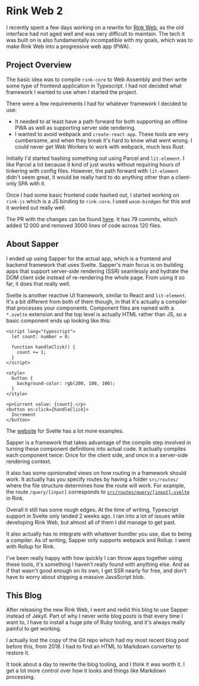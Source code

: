 # Rink Web 2

I recently spent a few days working on a rewrite for [Rink
Web](https://rinkcalc.app), as the old interface had not aged well and
was very difficult to maintain. The tech it was built on is also
fundamentally incompatible with my goals, which was to make Rink Web
into a progressive web app (PWA).

## Project Overview

The basic idea was to compile `rink-core` to Web Assembly and then write
some type of frontend application in Typescript. I had not decided what
framework I wanted to use when I started the project.

There were a few requirements I had for whatever framework I decided to use:

- It needed to at least have a path forward for both supporting an
  offline PWA as well as supporting server side rendering.
- I wanted to avoid webpack and `create-react-app`. These tools are very
  cumbersome, and when they break it's hard to know what went wrong. I
  could never get Web Workers to work with webpack, much less Rust.

Initially I'd started hashing something out using Parcel and
`lit-element`. I like Parcel a lot because it kind of just works without
requiring hours of tinkering with config files. However, the path
forward with `lit-element` didn't seem great, it would be really hard to
do anything other than a client-only SPA with it.

Once I had some basic frontend code hashed out, I started working on
`rink-js` which is a JS binding to `rink-core`. I used `wasm-bindgen`
for this and it worked out really well.

The PR with the changes can be found [here][1]. It has 79 commits, which
added 12 000 and removed 3000 lines of code across 120 files.

[1]: https://github.com/tiffany352/rink-rs/pull/62

## About Sapper

I ended up using Sapper for the actual app, which is a frontend and
backend framework that uses Svelte. Sapper's main focus is on building
apps that support server-side rendering (SSR) seamlessly and hydrate the
DOM client side instead of re-rendering the whole page. From using it so
far, it does that really well.

Svelte is another reactive UI framework, similar to React and
`lit-element`. It's a bit different from both of them though, in that
it's actually a compiler that processes your components. Component files
are named with a `*.svelte` extension and the top level is actually HTML
rather than JS, so a basic component ends up looking like this:

```svelte
<script lang="typescript">
  let count: number = 0;

  function handleClick() {
    count += 1;
  }
</script>

<style>
  button {
    background-color: rgb(200, 100, 100);
  }
</style>

<p>Current value: {count}.</p>
<button on:click={handleClick}>
  Increment
</button>
```

The [website][2] for Svelte has a lot more examples.

[2]: https://svelte.dev/examples#reactive-assignments

Sapper is a framework that takes advantage of the compile step involved
in turning these component definitions into actual code. It actually
compiles each component twice: Once for the client side, and once in a
server-side rendering context.

It also has some opinionated views on how routing in a framework should
work. It actually has you specify routes by having a folder
`src/routes/` where the file structure determines how the route will
work. For example, the route `/query/[input]` corresponds to
[`src/routes/query/[input].svelte`][3] in Rink.

[3]: https://github.com/tiffany352/rink-rs/blob/master/web/src/routes/query/%5Binput%5D.svelte

Overall it still has some rough edges. At the time of writing,
Typescript support in Svelte only landed 2 weeks ago. I ran into a lot
of issues while developing Rink Web, but almost all of them I did manage
to get past.

It also actually has to integrate with whatever bundler you use, due to
being a compiler. As of writing, Sapper only supports webpack and
Rollup. I went with Rollup for Rink.

I've been really happy with how quickly I can throw apps together using
these tools, it's something I haven't really found with anything else.
And as if that wasn't good enough on its own, I get SSR nearly for free,
and don't have to worry about shipping a massive JavaScript blob.

## This Blog

After releasing the new Rink Web, I went and redid this blog to use
Sapper instead of Jekyll. Part of why I never write blog posts is that
every time I want to, I have to install a huge pile of Ruby tooling, and
it's always really painful to get working.

I actually lost the copy of the Git repo which had my most recent blog
post before this, from 2018. I had to find an HTML to Markdown converter
to restore it.

It took about a day to rewrite the blog tooling, and I think it was
worth it. I get a lot more control over how it looks and things like
Markdown processing.
